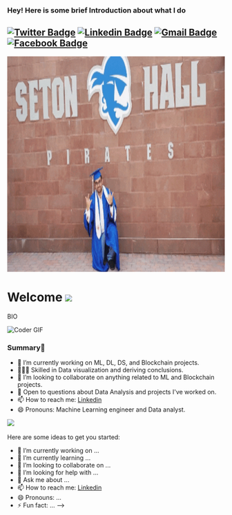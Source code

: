 ### Hey! Here is some brief Introduction about what I do

[![Twitter Badge](https://img.shields.io/badge/-Vamsi_Avinash_G-1ca0f1?style=flat-square&labelColor=1ca0f1&logo=twitter&logoColor=white&link=https://twitter.com/Vamsi_Avinash_G)](https://twitter.com/Vamsi_Avinash_G) [![Linkedin Badge](https://img.shields.io/badge/-VamsiAvinashGunji-blue?style=flat-square&logo=Linkedin&logoColor=white&link=https://www.linkedin.com/in/vamsi-avinash-gunji/)](https://www.linkedin.com/in/vamsi-avinash-gunji/)
[![Gmail Badge](https://img.shields.io/badge/-vamshiavinash3@gmail.com-c14438?style=flat-square&logo=Gmail&logoColor=white&link=mailto:vamshiavinash3@gmail.com)](mailto:vamshiavinash3@gmail.com)
[![Facebook Badge](https://img.shields.io/badge/-Vamsi_Avinash_G-1ca0f1?style=flat-square&labelColor=1ca0f1&logo=facebook&logoColor=white&link=https://www.facebook.com/vamsiavinash.gunji/)](https://www.facebook.com/vamsiavinash.gunji/)
---

<p  align="center"><img height="500" src = "https://github.com/gunjivam/gunjivam/blob/master/giphy.gif"></p>

# Welcome <img src="https://media.giphy.com/media/mGcNjsfWAjY5AEZNw6/giphy.gif" width="50">
BIO

<img src="https://media.giphy.com/media/SWoSkN6DxTszqIKEqv/giphy.gif" alt="Coder GIF" width="500" height="400">

### Summary👋
- 🔭 I’m currently working on ML, DL, DS, and Blockchain projects.
- 👨🏼‍💻 Skilled in Data visualization and deriving conclusions.
- 👯 I’m looking to collaborate on anything related to ML and Blockchain projects.
- 💬 Open to questions about Data Analysis and projects I've worked on.
- 📫 How to reach me: [Linkedin](https://www.linkedin.com/in/pranjal-bhardwaj-a85263188/)
- 😄 Pronouns: Machine Learning engineer and Data analyst.

![](https://github-readme-stats.vercel.app/api?username=gunjivam&show_icons=true)


Here are some ideas to get you started:

- 🔭 I’m currently working on ...
- 🌱 I’m currently learning ...
- 👯 I’m looking to collaborate on ...
- 🤔 I’m looking for help with ...
- 💬 Ask me about ...
- 📫 How to reach me: [Linkedin](https://www.linkedin.com/in/vamsi-avinash-gunji/)
- 😄 Pronouns: ...
- ⚡ Fun fact: ...
-->
